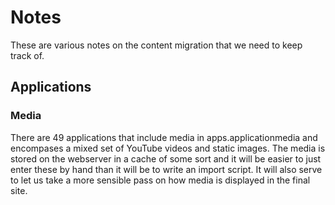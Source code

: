 # Notes

These are various notes on the content migration that we need to keep track of.

## Applications

### Media
There are 49 applications that include media in apps.applicationmedia and encompases a mixed set of YouTube videos and
static images.  The media is stored on the webserver in a cache of some sort and it will be easier to just enter these
by hand than it will be to write an import script.  It will also serve to let us take a more sensible pass on how media
is displayed in the final site.